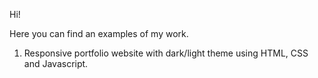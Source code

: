 Hi!

Here you can find an examples of my work.

1. Responsive portfolio website with dark/light theme using HTML, CSS and Javascript.